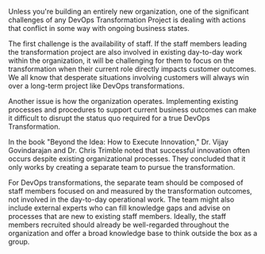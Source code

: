 Unless you're building an entirely new organization, one of the significant challenges of any DevOps Transformation Project is dealing with actions that conflict in some way with ongoing business states.<br>

The first challenge is the availability of staff. If the staff members leading the transformation project are also involved in existing day-to-day work within the organization, it will be challenging for them to focus on the transformation when their current role directly impacts customer outcomes. We all know that desperate situations involving customers will always win over a long-term project like DevOps transformations.

Another issue is how the organization operates. Implementing existing processes and procedures to support current business outcomes can make it difficult to disrupt the status quo required for a true DevOps Transformation.

In the book "Beyond the Idea: How to Execute Innovation," Dr. Vijay Govindarajan and Dr. Chris Trimble noted that successful innovation often occurs despite existing organizational processes. They concluded that it only works by creating a separate team to pursue the transformation.

For DevOps transformations, the separate team should be composed of staff members focused on and measured by the transformation outcomes, not involved in the day-to-day operational work. The team might also include external experts who can fill knowledge gaps and advise on processes that are new to existing staff members. Ideally, the staff members recruited should already be well-regarded throughout the organization and offer a broad knowledge base to think outside the box as a group.
